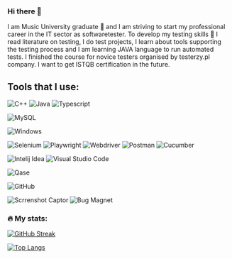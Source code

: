 ### Hi there 👋

I am Music University graduate 🎹 and I am striving to start my professional career in the IT sector as softwaretester. 
To develop my testing skills 💪 I read literature on testing, I do test projects, I learn about tools supporting the testing process and 
I am learning JAVA language to run automated tests. I finished the course for novice testers organised by testerzy.pl company. 
I want to get ISTQB certification in the future.

## Tools that I use:


![C++](https://img.shields.io/badge/C%2B%2B-%230A1A2F?style=flat&logo=C%2B%2B&logoColor=%23535bf5) ![Java](https://img.shields.io/badge/Java-%230A1A2F?style=flat&logo=openjdk&logoColor=%236875CD) ![Typescript](https://img.shields.io/badge/Typescript-%230A1A2F?style=flat&logo=typescript&logoColor=%14AFF3)

![MySQL](https://img.shields.io/badge/MySQL-%230A1A2F?style=flat&logo=MySQL&logoColor=%23005e87)

![Windows](https://img.shields.io/badge/Windows-%230A1A2F?style=flat&logo=Windows&logoColor=%236875CD)


![Selenium](https://img.shields.io/badge/Selenium-%230A1A2F?style=flat&logo=Selenium&logoColor=%2300cc00)  ![Playwright](https://img.shields.io/badge/Playwright-%230A1A2F?style=flat&logo=Playwright&logoColor=%2345ba4b) ![Webdriver](https://img.shields.io/badge/Webdriver-%230A1A2F?style=flat&logo=Webdriver
)  ![Postman](https://img.shields.io/badge/Postman-%230A1A2F?style=flat&logo=Postman&logoColor=%23f26b3a)  ![Cucumber](https://img.shields.io/badge/Cucumber-%230A1A2F?style=flat&logo=Cucumber&logoColor=%2300cc00)  

![Intelij Idea](https://img.shields.io/badge/-IntelliJ%20IDEA-0A1A2F?style=flat&logo=intelliJ-idea&logoColor=0a76ef) ![Visual Studio Code](https://img.shields.io/badge/Visual%20Studio%20Code-%230A1A2F?style=flat&logo=Visual%20Studio&logoColor=%2348aaeb) 

![Qase](https://img.shields.io/badge/Qase-%230A1A2F?style=flat&logo=Qase&logoColor=%236875CD)  


![GitHub](https://img.shields.io/badge/GitHub-%230A1A2F?style=flat&logo=GitHub
)

![Scrrenshot Captor](https://img.shields.io/badge/Screenshot%20Captor-%230A1A2F?style=flat&logo=IJ&logoColor=%230a76ef) ![Bug Magnet](https://img.shields.io/badge/Bug%20Magnet-%230A1A2F?style=flat&logo=IJ&logoColor=%230a76ef)


### 🔥 My stats:

[![GitHub Streak](http://github-readme-streak-stats.herokuapp.com?user=aksi1984&theme=dark&background=000000)](https://git.io/streak-stats)

[![Top Langs](https://github-readme-stats.vercel.app/api/top-langs/?username=aksi1984&layout=compact&theme=vision-friendly-dark)](https://github.com/anuraghazra/github-readme-stats)


